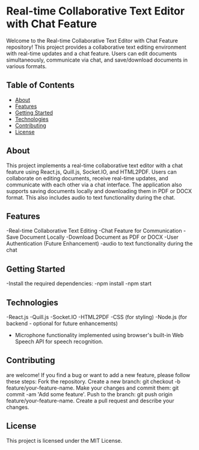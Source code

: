 # Real-time Collaborative Text Editor with Chat Feature
Welcome to the Real-time Collaborative Text Editor with Chat Feature repository! This project provides a collaborative text editing environment with real-time updates and a chat feature. Users can edit documents simultaneously, communicate via chat, and save/download documents in various formats.
## Table of Contents
- [About](#about)
- [Features](#features)
- [Getting Started](#getting-started)
- [Technologies](#technologies)
- [Contributing](#contributing)
- [License](#license)

## About
This project implements a real-time collaborative text editor with a chat feature using React.js, Quill.js, Socket.IO, and HTML2PDF. Users can collaborate on editing documents, receive real-time updates, and communicate with each other via a chat interface. The application also supports saving documents locally and downloading them in PDF or DOCX format.
This also includes audio to text functionality during the chat.

## Features
-Real-time Collaborative Text Editing
-Chat Feature for Communication
-Save Document Locally
-Download Document as PDF or DOCX
-User Authentication (Future Enhancement)
-audio to text functionality during the chat

## Getting Started
-Install the required dependencies:
-npm install
-npm start


## Technologies
-React.js
-Quill.js
-Socket.IO
-HTML2PDF
-CSS (for styling)
-Node.js (for backend - optional for future enhancements)
- Microphone functionality implemented using browser's built-in Web Speech API for speech recognition.


## Contributing 
are welcome! If you find a bug or want to add a new feature, please follow these steps:
Fork the repository.
Create a new branch: git checkout -b feature/your-feature-name.
Make your changes and commit them: git commit -am 'Add some feature'.
Push to the branch: git push origin feature/your-feature-name.
Create a pull request and describe your changes.

## License
This project is licensed under the MIT License.

